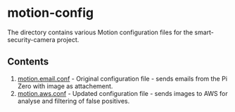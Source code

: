 # motion-config

The directory contains various Motion configuration files for the smart-security-camera project.

## Contents

1. [motion.email.conf](https://github.com/markwest1972/smart-security-camera/blob/master/motion-config/motion.email.conf) - Original configuration file - sends emails from the Pi Zero with image as attachement.
2. [motion.aws.conf](https://github.com/markwest1972/smart-security-camera/blob/master/motion-config/motion.aws.conf) - Updated configuration file - sends images to AWS for analyse and filtering of false positives.

